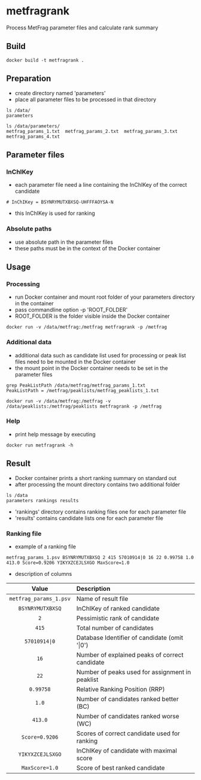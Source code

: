 # metfragrank
Process MetFrag parameter files and calculate rank summary

## Build

```
docker build -t metfragrank .
```

## Preparation

- create directory named 'parameters'
- place all parameter files to be processed in that directory
```
ls /data/
parameters

ls /data/parameters/
metfrag_params_1.txt  metfrag_params_2.txt  metfrag_params_3.txt  metfrag_params_4.txt
```

## Parameter files

### InChIKey

- each parameter file need a line containing the InChIKey of the correct candidate
```
# InChIKey = BSYNRYMUTXBXSQ-UHFFFAOYSA-N
```
- this InChIKey is used for ranking

### Absolute paths

- use absolute path in the parameter files
- these paths must be in the context of the Docker container

## Usage

### Processing

- run Docker container and mount root folder of your parameters directory in the container
- pass commandline option -p 'ROOT_FOLDER' 
- ROOT_FOLDER is the folder visible inside the Docker container
```
docker run -v /data/metfrag:/metfrag metfragrank -p /metfrag 
```

### Additional data

- additional data such as candidate list used for processing or peak list files need to be mounted in the Docker container
- the mount point in the Docker container needs to be set in the parameter files
```
grep PeakListPath /data/metfrag/metfrag_params_1.txt
PeakListPath = /metfrag/peaklists/metfrag_peaklists_1.txt

docker run -v /data/metfrag:/metfrag -v /data/peaklists:/metfrag/peaklists metfragrank -p /metfrag
```

### Help

- print help message by executing
```
docker run metfragrank -h
```

## Result

- Docker container prints a short ranking summary on standard out
- after processing the mount directory contains two additional folder
```
ls /data
parameters rankings results
```
- 'rankings' directory contains ranking files one for each parameter file
- 'results' contains candidate lists one for each parameter file

### Ranking file

- example of a ranking file
```
metfrag_params_1.psv BSYNRYMUTXBXSQ 2 415 57010914|0 16 22 0.99758 1.0 413.0 Score=0.9206 YIKYXZCEJLSXGO MaxScore=1.0
```
- description of columns

| Value                  | Description                                     |
| :---:                  | :---                                            |
| `metfrag_params_1.psv` | Name of result file                             |
| `BSYNRYMUTXBXSQ`       | InChIKey of ranked candidate                    |
| `2`                    | Pessimistic rank of candidate                   |
| `415`                  | Total number of candidates                      |
| `57010914\|0`          | Database Identifier of candidate (omit '\|0')   |
| `16`                   | Number of explained peaks of correct candidate  |
| `22`                   | Number of peaks used for assignment in peaklist |
| `0.99758`              | Relative Ranking Position (RRP)                 |
| `1.0`                  | Number of candidates ranked better (BC)         |
| `413.0`                | Number of candidates ranked worse (WC)          |
| `Score=0.9206`         | Scores of correct candidate used for ranking    |
| `YIKYXZCEJLSXGO`       | InChIKey of candidate with maximal score        |
| `MaxScore=1.0`         | Score of best ranked candidate                  |
```
